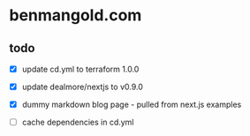 # benmangold.com

## todo

- [x] update cd.yml to terraform 1.0.0

- [x] update dealmore/nextjs to v0.9.0

- [x] dummy markdown blog page - pulled from next.js examples

- [ ] cache dependencies in cd.yml